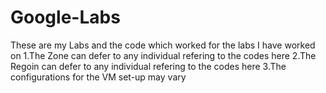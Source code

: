# Google-Labs
These are my Labs and the code which worked for the labs I have worked on
  1.The Zone can defer to any individual refering to the codes here
  2.The Regoin can defer to any individual refering to the codes here
  3.The configurations for the VM set-up may vary 
